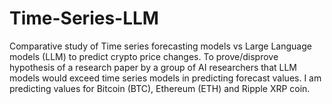 # Time-Series-LLM
Comparative study of Time series forecasting models vs Large Language models (LLM) to predict crypto price changes. To prove/disprove hypothesis of a research paper by a group of AI researchers that LLM models would exceed time series models in predicting forecast values. I am predicting values for Bitcoin (BTC), Ethereum (ETH) and Ripple XRP coin.
